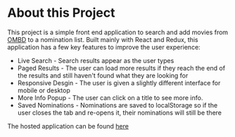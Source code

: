 # About this Project
This project is a simple front end application to search and add movies from [OMBD](http://www.omdbapi.com/) to a nomination list. Built mainly with React and Redux, this application has a few key features to improve the user experience:

* Live Search - Search results appear as the user types
* Paged Results - The user can load more results if they reach the end of the results and still haven't found what they are looking for
* Responsive Desgin - The user is given a slightly different interface for mobile or desktop
* More Info Popup - The user can click on a title to see more info.
* Saved Nominations - Nominations are saved to localStorage so if the user closes the tab and re-opens it, their nominations will still be there

The hosted application can be found [here](https://omurovec.github.io/OMDB-frontend/)
